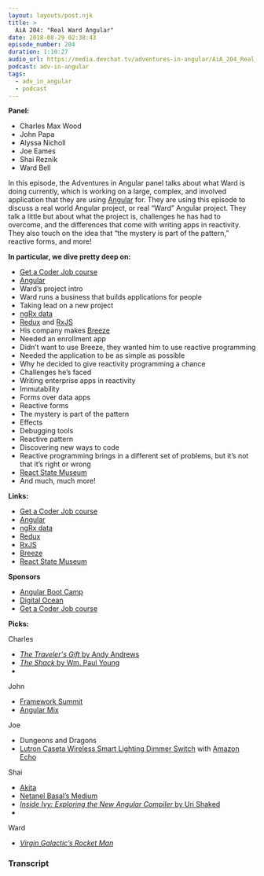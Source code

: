 ```yaml
---
layout: layouts/post.njk
title: >
  AiA 204: "Real Ward Angular"
date: 2018-08-29 02:38:43
episode_number: 204
duration: 1:10:27
audio_url: https://media.devchat.tv/adventures-in-angular/AiA_204_Real_Ward_Angular.mp3
podcast: adv-in-angular
tags:
  - adv_in_angular
  - podcast
---
```


**Panel:**

- Charles Max Wood
- John Papa
- Alyssa Nicholl
- Joe Eames
- Shai Reznik
- Ward Bell

In this episode, the Adventures in Angular panel talks about what Ward is doing currently, which is working on a large, complex, and involved application that they are using [Angular](https://angular.io/) for. They are using this episode to discuss a real world Angular project, or real “Ward” Angular project. They talk a little but about what the project is, challenges he has had to overcome, and the differences that come with writing apps in reactivity. They also touch on the idea that “the mystery is part of the pattern,” reactive forms, and more!

**In particular, we dive pretty deep on:**

- [Get a Coder Job course](https://devchat.tv/get-a-coder-job/)
- [Angular](https://angular.io/)
- Ward’s project intro
- Ward runs a business that builds applications for people
- Taking lead on a new project
- [ngRx data](https://github.com/johnpapa/angular-ngrx-data)
- [Redux](https://redux.js.org/) and [RxJS](https://github.com/ReactiveX/rxjs)
- His company makes [Breeze](https://breeze.github.io/doc-js/)
- Needed an enrollment app
- Didn’t want to use Breeze, they wanted him to use reactive programming
- Needed the application to be as simple as possible
- Why he decided to give reactivity programming a chance
- Challenges he’s faced
- Writing enterprise apps in reactivity
- Immutability
- Forms over data apps
- Reactive forms
- The mystery is part of the pattern
- Effects
- Debugging tools
- Reactive pattern
- Discovering new ways to code
- Reactive programming brings in a different set of problems, but it’s not that it’s right or wrong
- [React State Museum](https://github.com/GantMan/ReactStateMuseum)
- And much, much more!

**Links:**

- [Get a Coder Job course](https://devchat.tv/get-a-coder-job/)
- [Angular](https://angular.io/)
- [ngRx data](https://github.com/johnpapa/angular-ngrx-data)
- [Redux](https://redux.js.org/)
- [RxJS](https://github.com/ReactiveX/rxjs)
- [Breeze](https://breeze.github.io/doc-js/)
- [React State Museum](https://github.com/GantMan/ReactStateMuseum)

**Sponsors**

- [Angular Boot Camp](https://angularbootcamp.com/)
- [Digital Ocean](https://www.digitalocean.com/)
- [Get a Coder Job course](https://devchat.tv/get-a-coder-job/)

**Picks:**

Charles

- [_The Traveler's Gift_ by Andy Andrews](https://www.amazon.com/Travelers-Gift-Andy-Andrews/dp/0785273220)
- [_The Shack_ by Wm. Paul Young](https://www.amazon.com/Shack-Wm-Paul-Young/dp/1455567612)
-

John

- [Framework Summit](https://www.frameworksummit.com/)
- [Angular Mix](https://angularmix.com/)

Joe

- Dungeons and Dragons
- [Lutron Caseta Wireless Smart Lighting Dimmer Switch](https://www.amazon.com/Lutron-Wireless-Lighting-P-PKG1W-WH-Assistant/dp/B00JJY0S4G) with [Amazon Echo](https://www.amazon.com/all-new-amazon-echo-speaker-with-wifi-alexa-dark-charcoal/dp/B06XCM9LJ4)

Shai

- [Akita](https://github.com/datorama/akita)
- [Netanel Basal’s Medium](https://medium.com/@NetanelBasal)
- [_Inside Ivy: Exploring the New Angular Compiler_ by Uri Shaked](https://blog.angularindepth.com/inside-ivy-exploring-the-new-angular-compiler-ebf85141cee1)
-

Ward

- [_Virgin Galactic’s Rocket Man_](https://www.newyorker.com/magazine/2018/08/20/virgin-galactics-rocket-man)

### Transcript
